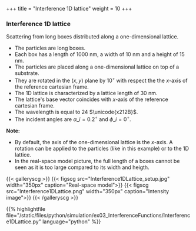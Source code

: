 +++
title = "Interference 1D lattice"
weight = 10
+++

### Interference 1D lattice

Scattering from long boxes distributed along a one-dimensional lattice.

* The particles are long boxes.
* Each box has a length of $1000$ nm, a width of $10$ nm and a height of $15$ nm.
* The particles are placed along a one-dimensional lattice on top of a substrate.
* They are rotated in the $(x,y)$ plane by $10^{\circ}$ with respect the the $x$-axis of the reference cartesian frame.
* The 1D lattice is characterized by a lattice length of $30$ nm.
* The lattice's base vector coincides with $x$-axis of the reference cartesian frame.
* The wavelength is equal to $24$ $\unicode{x212B}$.
* The incident angles are $\alpha\_i = 0.2 ^{\circ}$ and $\phi\_i = 0^{\circ}$.

**Note:**

* By default, the axis of the one-dimensional lattice is the $x$-axis. A rotation can be applied to the particles (like in this example) or to the 1D lattice.
* In the real-space model picture, the full length of a boxes cannot be seen as it is too large compared to its width and heigth.    

{{< galleryscg >}}
{{< figscg src="Interference1DLattice_setup.jpg" width="350px" caption="Real-space model">}}
{{< figscg src="Interference1DLattice.png" width="350px" caption="Intensity image">}}
{{< /galleryscg >}}

{{% highlightfile file="/static/files/python/simulation/ex03_InterferenceFunctions/Interference1DLattice.py" language="python" %}}
